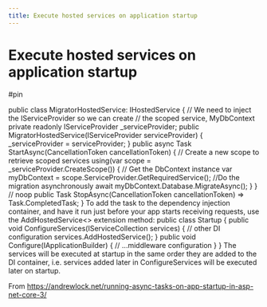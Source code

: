 ```yaml
---
title: Execute hosted services on application startup
---
```


# Execute hosted services on application startup

#pin

public class MigratorHostedService: IHostedService
{
    // We need to inject the IServiceProvider so we can create 
    // the scoped service, MyDbContext
    private readonly IServiceProvider _serviceProvider;
    public MigratorHostedService(IServiceProvider serviceProvider)
    {
        _serviceProvider = serviceProvider;
    }
public async Task StartAsync(CancellationToken cancellationToken)
    {
        // Create a new scope to retrieve scoped services
        using(var scope = _serviceProvider.CreateScope())
        {
            // Get the DbContext instance
            var myDbContext = scope.ServiceProvider.GetRequiredService<MyDbContext>();
//Do the migration asynchronously
            await myDbContext.Database.MigrateAsync();
        }
    }
// noop
    public Task StopAsync(CancellationToken cancellationToken) => Task.CompletedTask;
}
To add the task to the dependency injection container, and have it run just before your app starts receiving requests, use the AddHostedService<> extension method:
public class Startup
{
    public void ConfigureServices(IServiceCollection services)
    {
        // other DI configuration
        services.AddHostedService<MigratorHostedService>();
    }
public void Configure(IApplicationBuilder)
    {
        // ...middleware configuration
    }
}
The services will be executed at startup in the same order they are added to the DI container, i.e. services added later in ConfigureServices will be executed later on startup.

From <https://andrewlock.net/running-async-tasks-on-app-startup-in-asp-net-core-3/> 

